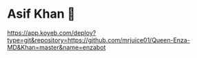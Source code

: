 # Asif Khan 👑


https://app.koyeb.com/deploy?type=git&repository=https://github.com/mrjuice01/Queen-Enza-MD&Khan=master&name=enzabot
